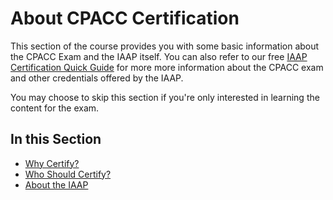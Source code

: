# About CPACC Certification

This section of the course provides you with some basic information about the CPACC Exam and the IAAP itself. You can also refer to our free [IAAP Certification Quick Guide](https://dequeuniversity.com/class/iaap-certification-quick-guide/introduction) for more more information about the CPACC exam and other credentials offered by the IAAP.

You may choose to skip this section if you're only interested in learning the content for the exam.

## In this Section

- [Why Certify?](why-certify.md)
- [Who Should Certify?](who-should-certify.md)
- [About the IAAP](about-the-iaap.md)